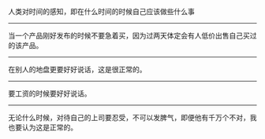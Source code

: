 人类对时间的感知，即在什么时间的时候自己应该做些什么事
___
当一个产品刚好发布的时候不要急着买，因为过两天体定会有人低价出售自己买过的该产品。
___
在别人的地盘更要好好说话，这是很正常的。
___
要工资的时候要好好说话。
___
无论什么时候，对待自己的上司要忍受，不可以发脾气，即便他有千万个不对，我也要认为这是正常的。